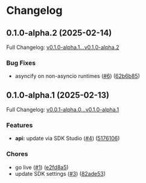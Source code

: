 # Changelog

## 0.1.0-alpha.2 (2025-02-14)

Full Changelog: [v0.1.0-alpha.1...v0.1.0-alpha.2](https://github.com/yuanzhou/test-sdk/compare/v0.1.0-alpha.1...v0.1.0-alpha.2)

### Bug Fixes

* asyncify on non-asyncio runtimes ([#6](https://github.com/yuanzhou/test-sdk/issues/6)) ([62b6b85](https://github.com/yuanzhou/test-sdk/commit/62b6b851735e71d7be90de0c8118d9edd23a5230))

## 0.1.0-alpha.1 (2025-02-13)

Full Changelog: [v0.0.1-alpha.0...v0.1.0-alpha.1](https://github.com/yuanzhou/test-sdk/compare/v0.0.1-alpha.0...v0.1.0-alpha.1)

### Features

* **api:** update via SDK Studio ([#4](https://github.com/yuanzhou/test-sdk/issues/4)) ([5176106](https://github.com/yuanzhou/test-sdk/commit/517610619b7c7ca91cc219617d046210d0c526d8))


### Chores

* go live ([#1](https://github.com/yuanzhou/test-sdk/issues/1)) ([e2fd8a5](https://github.com/yuanzhou/test-sdk/commit/e2fd8a50d1a66adf1745d158194979fc49bdaa0e))
* update SDK settings ([#3](https://github.com/yuanzhou/test-sdk/issues/3)) ([82ade53](https://github.com/yuanzhou/test-sdk/commit/82ade539726876df4085586bb40b8fc5e0b830d6))
